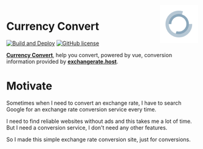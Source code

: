 <img width="100" align="right" alt="Currency Convert" src="./logo.svg">

# Currency Convert

[![Build and Deploy](https://github.com/Lmmmmmm-bb/currency-conversion/actions/workflows/deploy.yml/badge.svg)](https://github.com/Lmmmmmm-bb/currency-conversion/actions/workflows/deploy.yml)
[![GitHub license](https://img.shields.io/github/license/Lmmmmmm-bb/currency-conversion)](https://github.com/Lmmmmmm-bb/currency-conversion/blob/main/LICENSE)

**[Currency Convert](https://convert.lmmmmmm.dev)**, help you convert, powered by vue, conversion information provided by **[exchangerate.host](https://exchangerate.host)**.

# Motivate

Sometimes when I need to convert an exchange rate, I have to search Google for an exchange rate conversion service every time.

I need to find reliable websites without ads and this takes me a lot of time. But I need a conversion service, I don't need any other features.

So I made this simple exchange rate conversion site, just for conversions.
